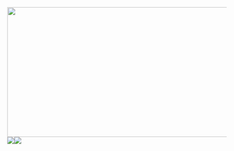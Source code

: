 <div align="center">
  <img src="https://media.giphy.com/media/MeJgB3yMMwIaHmKD4z/giphy.gif" width="600" height="300"/>
</div>

<div style="display: flex; flex-direction: row;">
 <img class="img" src="https://github-readme-stats.vercel.app/api?username=vict-dev-j&show_icons=true" />
 <img class="img" src="https://github-readme-stats.vercel.app/api/top-langs/?username=vict-dev-j&layout=compact" />
</div>

<!--
**vict-dev-j/vict-dev-j** is a ✨ _special_ ✨ repository because its `README.md` (this file) appears on your GitHub profile.

Here are some ideas to get you started:

- 🔭 I’m currently working on ...
- 🌱 I’m currently learning ...
- 👯 I’m looking to collaborate on ...
- 🤔 I’m looking for help with ...
- 💬 Ask me about ...
- 📫 How to reach me: ...
- 😄 Pronouns: ...
- ⚡ Fun fact: ...
-->
